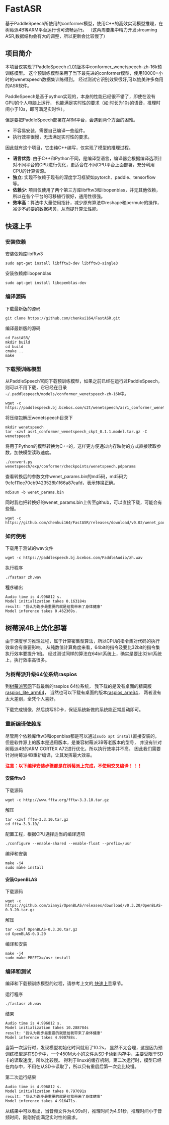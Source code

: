 # FastASR
基于PaddleSpeech所使用的conformer模型，使用C++的高效实现模型推理，在树莓派4B等ARM平台运行也可流畅运行。
（这两周要集中精力开发streaming ASR,数据结构会有大的调整，所以更新会比较慢了）

## 项目简介
本项目仅实现了PaddleSpeech [r1.01版本](https://github.com/PaddlePaddle/PaddleSpeech/releases/tag/r1.0.1)中conformer_wenetspeech-zh-16k预训练模型。
这个预训练模型采用了当下最先进的conformer模型，使用10000+小时的wenetspeech数据集训练得到。
经过测试它识别效果很好,可以媲美许多商用的ASR软件。

PaddleSpeech是基于python实现的，本身的性能已经很不错了，即使在没有GPU的个人电脑上运行，
也能满足实时性的要求（如:时长为10s的语音，推理时间小于10s，即可满足实时性）。


但是要把PaddleSpeech部署在ARM平台，会遇到两个方面的困难。
* 不容易安装，需要自己编译一些组件。
* 执行效率很慢，无法满足实时性的要求。

因此就有这个项目，它由纯C++编写，仅实现了模型的推理过程。

* **语言优势**: 由于C++和Python不同，是编译型语言，编译器会根据编译选项针对不同平台的CPU进行优化，更适合在不同CPU平台上面部署，充分利用CPU的计算资源。
* **独立**: 实现不依赖于现有的深度学习框架如pytorch、paddle、tensorflow等。
* **依赖少**: 项目仅使用了两个第三方库libfftw3和libopenblas，并无其他依赖，所以在各个平台的可移植行很好，通用性很强。
* **效率高**：算法中大量使用指针，减少原有算法中reshape和permute的操作，减少不必要的数据拷贝，从而提升算法性能。

## 快速上手
### 安装依赖

安装依赖库libfftw3
```shell
sudo apt-get install libfftw3-dev libfftw3-single3
```
安装依赖库libopenblas
```shell
sudo apt-get install libopenblas-dev
```
### 编译源码
下载最新版的源码
```shell
git clone https://github.com/chenkui164/FastASR.git
```
编译最新版的源码
```shell
cd FastASR/
mkdir build
cd build
cmake ..
make
```

### 下载预训练模型
从PaddleSpeech官网下载预训练模型，如果之前已经在运行过PaddleSpeech，
则可以不用下载，它已经在目录`~/.paddlespeech/models/conformer_wenetspeech-zh-16k`中。
```shell
wget -c https://paddlespeech.bj.bcebos.com/s2t/wenetspeech/asr1_conformer_wenetspeech_ckpt_0.1.1.model.tar.gz
```

将压缩包解压wenetspeech目录下
```
mkdir wenetspeech
tar -xzvf asr1_conformer_wenetspeech_ckpt_0.1.1.model.tar.gz -C wenetspeech
```
将用于Python的模型转换为C++的，这样更方便通过内存映射的方式直接读取参数，加快模型读取速度。

```shell
./convert.py wenetspeech/exp/conformer/checkpoints/wenetspeech.pdparams
```
查看转换后的参数文件wenet_params.bin的md5码，md5码为9cfcf11ee70cb9423528b1f66a87eafd，表示转换正确。

```
md5sum -b wenet_params.bin
```


同时我也把转换好的wenet_params.bin上传至github，可以直接下载，可能会有些慢。
``` shell
wget -c  https://github.com/chenkui164/FastASR/releases/download/v0.02/wenet_params.bin
```

### 如何使用
下载用于测试的wav文件
```shell
wget -c https://paddlespeech.bj.bcebos.com/PaddleAudio/zh.wav 
```

执行程序
```shell
./fastasr zh.wav
```

程序输出
```
Audio time is 4.996812 s.
Model initialization takes 0.163184s
result: "我认为跑步最重要的就是给我带来了身体健康"
Model inference takes 0.462369s.
```

## 树莓派4B上优化部署
由于深度学习推理过程，属于计算密集型算法，所以CPU的指令集对代码的执行效率会有重要影响。
从纯数值计算角度来看，64bit的指令及要比32bit的指令集执行效率要提升1倍。
经过测试同样的算法在64bit系统上，确实是要比32bit系统上，执行效率高很多。

### 为树莓派升级64位系统raspios
到[树莓派官网](https://downloads.raspberrypi.org/)下载最新的raspios 64位系统，
我下载的是没有桌面的精简版[raspios_lite_arm64](https://downloads.raspberrypi.org/raspios_lite_arm64/images/raspios_lite_arm64-2022-04-07/)，
当然也可以下载有桌面的版本[raspios_arm64](https://downloads.raspberrypi.org/raspios_arm64/images/raspios_arm64-2022-04-07/)，
两者没有太大差别，全凭个人喜好。

下载完成镜像，然后烧写SD卡，保证系统新做的系统能正常启动即可。

### 重新编译依赖库

尽管两个依赖库fftw3和openblas都是可以通过`sudo apt install`直接安装的，
但是软件源上的版本是通用版本，是兼容树莓派3B等老版本的型号，
并没有针对树莓派4B的ARM CORTEX A72进行优化，所以执行效率并不高。
因此我们需要针对树莓派4B重新编译，让其发挥最大效率。

**<span style="color:red">
注意：以下编译安装步骤都是在树莓派上完成，不使用交叉编译！！！
</span>**

#### 安装fftw3
下载源码
```shell
wget -c http://www.fftw.org/fftw-3.3.10.tar.gz
```
解压

```shell
tar -xzvf fftw-3.3.10.tar.gz 
cd fftw-3.3.10/
```
配置工程，根据CPU选择适当的编译选项
```shell
./configure --enable-shared --enable-float --prefix=/usr
```
编译和安装
```shell
make -j4
sudo make install
```

#### 安装OpenBLAS

下载源码
```shell
wget -c https://github.com/xianyi/OpenBLAS/releases/download/v0.3.20/OpenBLAS-0.3.20.tar.gz
```

解压
```shell
tar -xzvf OpenBLAS-0.3.20.tar.gz  
cd OpenBLAS-0.3.20
```

编译和安装

```shell
make -j4
sudo make PREFIX=/usr install
```

### 编译和测试
编译和下载预训练模型的过程，请参考上文的<a href="#%E5%BF%AB%E9%80%9F%E4%B8%8A%E6%89%8B"> 快速上手</a>章节。

运行程序
```shell
./fastasr zh.wav
```
结果
```shell
Audio time is 4.996812 s.
Model initialization takes 10.288784s
result: "我认为跑步最重要的就是给我带来了身体健康"
Model inference takes 4.900788s.
```
当第一次运行时，发现模型初始化时间就用了10.2s，
显然不太合理，这是因为预训练模型是在SD卡中，一个450M大小的文件从SD卡读到内存中，主要受限于SD卡的读取速度，所以比较慢。
得利于linux的缓存机制，第二次运行时，模型已经在内存中，不用在从SD卡读取了，所以只有重启后第一次会比较慢。

第二次运行结果
```shell
Audio time is 4.996812 s.
Model initialization takes 0.797091s
result: "我认为跑步最重要的就是给我带来了身体健康"
Model inference takes 4.916471s.
```

从结果中可以看出，当音频文件为4.99s时，推理时间为4.91秒，推理时间小于音频时间，刚刚好能满足实时性的需求。
